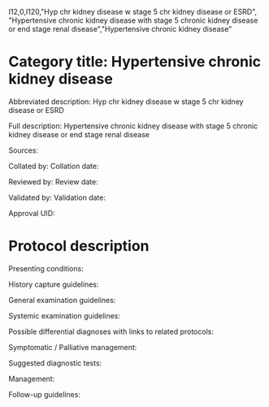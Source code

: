 I12,0,I120,"Hyp chr kidney disease w stage 5 chr kidney disease or ESRD", "Hypertensive chronic kidney disease with stage 5 chronic kidney disease or end stage renal disease","Hypertensive chronic kidney disease"
# Category title: Hypertensive chronic kidney disease

Abbreviated description: Hyp chr kidney disease w stage 5 chr kidney disease or ESRD

Full description: Hypertensive chronic kidney disease with stage 5 chronic kidney disease or end stage renal disease

Sources:

Collated by:
Collation date:

Reviewed by:
Review date:

Validated by:
Validation date:

Approval UID:

# Protocol description

Presenting conditions:

History capture guidelines:

General examination guidelines:

Systemic examination guidelines:

Possible differential diagnoses with links to related protocols:

Symptomatic / Palliative management:

Suggested diagnostic tests:

Management:

Follow-up guidelines:
